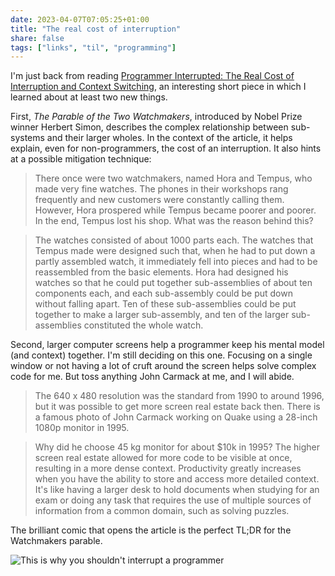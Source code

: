 ```yaml
---
date: 2023-04-07T07:05:25+01:00
title: "The real cost of interruption"
share: false
tags: ["links", "til", "programming"]
---
```

I'm just back from reading [Programmer Interrupted: The Real Cost of Interruption and Context Switching][1], an interesting
short piece in which I learned about at least two new things.

First, *The Parable of the Two Watchmakers*, introduced by Nobel Prize winner Herbert Simon, describes the complex
relationship between sub-systems and their larger wholes. In the context of the article, it helps explain, even for
non-programmers, the cost of an interruption. It also hints at a possible mitigation technique:

> There once were two watchmakers, named Hora and Tempus, who made very fine watches. The phones in their workshops rang
> frequently and new customers were constantly calling them. However, Hora prospered while Tempus became poorer and
> poorer. In the end, Tempus lost his shop. What was the reason behind this?

> The watches consisted of about 1000 parts each. The watches that Tempus made were designed such that, when he had to
> put down a partly assembled watch, it immediately fell into pieces and had to be reassembled from the basic elements.
> Hora had designed his watches so that he could put together sub-assemblies of about ten components each, and each
> sub-assembly could be put down without falling apart. Ten of these sub-assemblies could be put together to make a
> larger sub-assembly, and ten of the larger sub-assemblies constituted the whole watch.

Second, larger computer screens help a programmer keep his mental model (and context) together. I'm still deciding on
this one. Focusing on a single window or not having a lot of cruft around the screen helps solve complex code for me.
But toss anything John Carmack at me, and I will abide.

> The 640 x 480 resolution was the standard from 1990 to around 1996, but it was possible to get more screen real estate
> back then. There is a famous photo of John Carmack working on Quake using a 28-inch 1080p monitor in 1995.

> Why did he choose 45 kg monitor for about $10k in 1995? The higher screen real estate allowed for more code to be
> visible at once, resulting in a more dense context. Productivity greatly increases when you have the ability to store
> and access more detailed context. It's like having a larger desk to hold documents when studying for an exam or doing
> any task that requires the use of multiple sources of information from a common domain, such as solving puzzles.

The brilliant comic that opens the article is the perfect TL;DR for the Watchmakers parable.

![This is why you shouldn't interrupt a programmer](/images/ProgrammerInterrupted.png)



 [1]: https://contextkeeper.io/blog/the-real-cost-of-an-interruption-and-context-switching/
 [2]: http://en.citizendium.org/wiki/Parable_of_the_two_watchmakers
 [rss]: https://nicolaiarocci.com/index.xml
 [m]: https://fosstodon.org/@nicola
 [nl]: https://buttondown.email/nicolaiarocci

